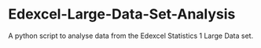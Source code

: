 # Edexcel-Large-Data-Set-Analysis
A python script to analyse data from the Edexcel Statistics 1 Large Data set. 
